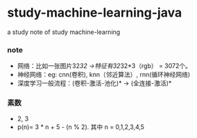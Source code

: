 # study-machine-learning-java
a study note  of  study machine-learning


### note
- 网络：比如一张图片32*32 ->特征有32*32*3（rgb） = 3072个。
- 神经网络：eg: cnn(卷积), knn（邻近算法）, rnn(循环神经网络)
- 深度学习一般流程：(卷积-激活-池化)* -> (全连接-激活)*

### 素数
- 2, 3
- p(n)= 3 * n + 5 - (n % 2). 其中 n = 0,1,2,3,4,5
